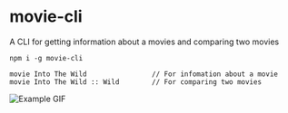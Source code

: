# movie-cli
A CLI for getting information about a movies and comparing two movies

```
npm i -g movie-cli
```

```
movie Into The Wild                // For infomation about a movie
movie Into The Wild :: Wild        // For comparing two movies
```
![Example GIF](https://raw.githubusercontent.com/mayankchd/movie/master/screen.gif)
